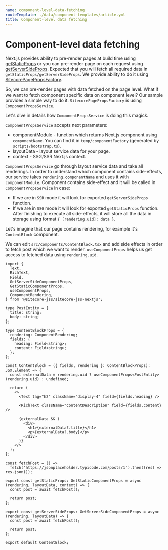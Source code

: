 ```yaml
---
name: component-level-data-fetching
routeTemplate: ./data/component-templates/article.yml
title: Component-level data fetching
---
```

# Component-level data fetching

Next.js provides ability to pre-render pages at build time using [getStaticProps](https://nextjs.org/docs/basic-features/data-fetching#getstaticprops-static-generation) or you can pre-render page on each request using [getServerSideProps](https://nextjs.org/docs/basic-features/data-fetching#getserversideprops-server-side-rendering). Expected that you will fetch all required data in `getStaticProps/getServerSideProps`.
We provide ability to do it using [SitecorePagePropsFactory](/docs/nextjs/data-fetching/data-services).

So, we can pre-render pages with data fetched on the page level. What if we want to fetch component specific data on component level? Our sample provides a simple way to do it. `SitecorePagePropsFactory` is using `ComponentPropsService`.

Let's dive in details how `ComponentPropsService` is doing this magick.

`ComponentPropsService` accepts next parameters:
* componentModule - function which returns Next.js component using `componentName`. You can find it in `temp/componentFactory` (generated by `scripts/bootstrap.ts`).
* layoutData - layout service data for your page.
* context - SSG/SSR Next.js context.

`ComponentPropsService` go through layout service data and take all renderings. In order to understand which component contains side-effects, our service takes `rendering.componentName` and uses it with `componentModule`.
Component contains side-effect and it will be called in `ComponentPropsService` in case:
* If we are in `SSR` mode it will look for exported `getServerSideProps` function.
* If we are in `SSG` mode it will look for exported `getStaticProps` function.
After finishing to execute all side-effects, it will store all the data in storage using format `{ [rendering.uid]: data }`.

Let's imagine that our page contains rendering, for example it's `ContentBlock` component.

We can edit `src/components/ContentBlock.tsx` and add side effects in order to fetch post which we want to render.
`useComponentProps` helps us get access to fetched data using `rendering.uid`.

```tsx
import {
  Text,
  RichText,
  Field,
  GetServerSideComponentProps,
  GetStaticComponentProps,
  useComponentProps,
  ComponentRendering,
} from '@sitecore-jss/sitecore-jss-nextjs';

type PostEntity = {
  title: string;
  body: string;
};

type ContentBlockProps = {
  rendering: ComponentRendering;
  fields: {
    heading: Field<string>;
    content: Field<string>;
  };
};

const ContentBlock = ({ fields, rendering }: ContentBlockProps): JSX.Element => {
  const externalData = rendering.uid ? useComponentProps<PostEntity>(rendering.uid) : undefined;

  return (
    <>
      <Text tag="h2" className="display-4" field={fields.heading} />

      <RichText className="contentDescription" field={fields.content} />

      {externalData && (
        <div>
          <h1>{externalData?.title}</h1>
          <p>{externalData?.body}</p>
        </div>
      )}
    </>
  );
};

const fetchPost = () =>
  fetch('https://jsonplaceholder.typicode.com/posts/1').then((res) => res.json());

export const getStaticProps: GetStaticComponentProps = async (rendering, layoutData, context) => {
  const post = await fetchPost();

  return post;
};

export const getServerSideProps: GetServerSideComponentProps = async (rendering, layoutData) => {
  const post = await fetchPost();

  return post;
};

export default ContentBlock;
```
